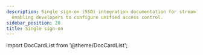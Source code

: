 ```yaml
---
description: Single sign-on (SSO) integration documentation for streamlined user authentication,
  enabling developers to configure unified access control.
sidebar_position: 20
title: Single sign-on
---
```

import DocCardList from '@theme/DocCardList';

<DocCardList />
